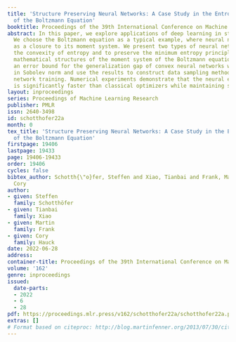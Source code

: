 ```yaml
---
title: 'Structure Preserving Neural Networks: A Case Study in the Entropy Closure
  of the Boltzmann Equation'
booktitle: Proceedings of the 39th International Conference on Machine Learning
abstract: In this paper, we explore applications of deep learning in statistical physics.
  We choose the Boltzmann equation as a typical example, where neural networks serve
  as a closure to its moment system. We present two types of neural networks to embed
  the convexity of entropy and to preserve the minimum entropy principle and intrinsic
  mathematical structures of the moment system of the Boltzmann equation. We derive
  an error bound for the generalization gap of convex neural networks which are trained
  in Sobolev norm and use the results to construct data sampling methods for neural
  network training. Numerical experiments demonstrate that the neural entropy closure
  is significantly faster than classical optimizers while maintaining sufficient accuracy.
layout: inproceedings
series: Proceedings of Machine Learning Research
publisher: PMLR
issn: 2640-3498
id: schotthofer22a
month: 0
tex_title: 'Structure Preserving Neural Networks: A Case Study in the Entropy Closure
  of the Boltzmann Equation'
firstpage: 19406
lastpage: 19433
page: 19406-19433
order: 19406
cycles: false
bibtex_author: Schotth{\"o}fer, Steffen and Xiao, Tianbai and Frank, Martin and Hauck,
  Cory
author:
- given: Steffen
  family: Schotthöfer
- given: Tianbai
  family: Xiao
- given: Martin
  family: Frank
- given: Cory
  family: Hauck
date: 2022-06-28
address:
container-title: Proceedings of the 39th International Conference on Machine Learning
volume: '162'
genre: inproceedings
issued:
  date-parts:
  - 2022
  - 6
  - 28
pdf: https://proceedings.mlr.press/v162/schotthofer22a/schotthofer22a.pdf
extras: []
# Format based on citeproc: http://blog.martinfenner.org/2013/07/30/citeproc-yaml-for-bibliographies/
---
```

